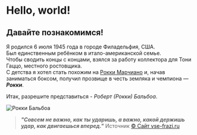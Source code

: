 # Hello, world!

## Давайте познакомимся!

Я родился 6 июля 1945 года в городе Филадельфия, США.  
Был единственным ребёнком в итало-американской семье.  
Чтобы сводить концы с концами, взялся за работу коллектора для Тони Гаццо, местного ростовщика.  
С детства я хотел стать похожим на [Рокки Марчиано](https://ru.wikipedia.org/wiki/%D0%9C%D0%B0%D1%80%D1%87%D0%B8%D0%B0%D0%BD%D0%BE,_%D0%A0%D0%BE%D0%BA%D0%BA%D0%B8) и, начав заниматься боксом, получил прозвище в честь земляка и чемпиона — ***Рокки***.  

Итак, разрешите представиться - *Роберт (Рокки) Бальбоа*.  

![Рокки Бальбоа](https://m.media-amazon.com/images/M/MV5BNWRmOTFjYWEtNWNmMy00NWNlLWI2NjctOTUwYWI0YjU4OWYwXkEyXkFqcGdeQXVyMTE0MzQwMjgz._V1_SY300_CR126)  

> ***"Совсем не важно, как ты ударишь, а важно, какой держишь удар, как двигаешься вперед."*** Источник [© Сайт vse-frazi.ru](https://vse-frazi.ru/personazhi/frazy-rokki-balboa.html) 